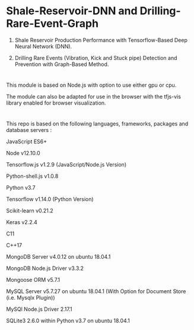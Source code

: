 # Shale-Reservoir-DNN and Drilling-Rare-Event-Graph

1) Shale Reservoir Production Performance with Tensorflow-Based Deep Neural Network (DNN).

2) Drilling Rare Events (Vibration, Kick and Stuck pipe) Detection and Prevention with Graph-Based Method.

# 

This module is based on Node.js with option to use either gpu or cpu. 

The module can also be adapted for use in the browser with the tfjs-vis library enabled for browser visualization.

#

This repo is based on the following languages, frameworks, packages and database servers :

JavaScript ES6+

Node v12.10.0

Tensorflow.js v1.2.9 (JavaScript/Node.js Version)

Python-shell.js v1.0.8

Python v3.7

Tensorflow v1.14.0 (Python Version)

Scikit-learn v0.21.2

Keras v2.2.4

C11

C++17

MongoDB Server v4.0.12 on ubuntu 18.04.1

MongoDB Node.js Driver v3.3.2

Mongoose ORM v5.7.1

MySQL Server v5.7.27 on ubuntu 18.04.1 (With Option for Document Store (i.e. Mysqlx Plugin))

MySQl Node.js Driver 2.17.1

SQLite3 2.6.0 within Python v3.7 on ubuntu 18.04.1
